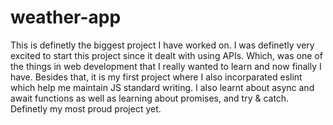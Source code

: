 # weather-app
This is definetly the biggest project I have worked on. I was definetly very excited to start this project since it dealt with using APIs. Which, was one of the things in web development that I really wanted to learn and now finally I have. Besides that, it is my first project where I also incorparated eslint which help me maintain JS standard writing. I also learnt about async and await functions as well as learning about promises, and try & catch. Definetly my most proud project yet.